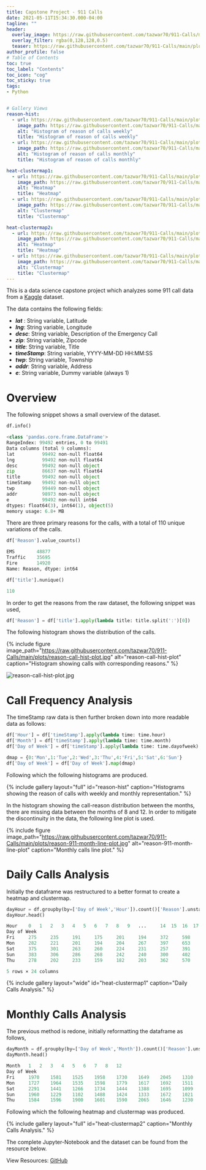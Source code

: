 ```yaml
---
title: Capstone Project - 911 Calls
date: 2021-05-11T15:34:30.000-04:00
tagline: ""
header:
  overlay_image: https://raw.githubusercontent.com/tazwar70/911-Calls/main/plots/reason-911-month-hist.jpg
  overlay_filter: rgba(0,128,128,0.5)
  teaser: https://raw.githubusercontent.com/tazwar70/911-Calls/main/plots/reason-911-month-hist.jpg
author_profile: false
# Table of Contents
toc: true
toc_label: "Contents"
toc_icon: "cog"
toc_sticky: true
tags:
- Python


# Gallery Views
reason-hist:
  - url: https://raw.githubusercontent.com/tazwar70/911-Calls/main/plots/reason-911-day-of-week-dist-hist.jpg
    image_path: https://raw.githubusercontent.com/tazwar70/911-Calls/main/plots/reason-911-day-of-week-dist-hist.jpg
    alt: "Histogram of reason of calls weekly"
    title: "Histogram of reason of calls weekly"
  - url: https://raw.githubusercontent.com/tazwar70/911-Calls/main/plots/reason-911-month-hist.jpg
    image_path: https://raw.githubusercontent.com/tazwar70/911-Calls/main/plots/reason-911-month-hist.jpg
    alt: "Histogram of reason of calls monthly"
    title: "Histogram of reason of calls monthly"

heat-clustermap1:
  - url: https://raw.githubusercontent.com/tazwar70/911-Calls/main/plots/heatmap.jpg
    image_path: https://raw.githubusercontent.com/tazwar70/911-Calls/main/plots/heatmap.jpg
    alt: "Heatmap"
    title: "Heatmap"
  - url: https://raw.githubusercontent.com/tazwar70/911-Calls/main/plots/clustermap.jpg
    image_path: https://raw.githubusercontent.com/tazwar70/911-Calls/main/plots/clustermap.jpg
    alt: "Clustermap"
    title: "Clustermap"

heat-clustermap2:
  - url: https://raw.githubusercontent.com/tazwar70/911-Calls/main/plots/heatmap-2.jpg
    image_path: https://raw.githubusercontent.com/tazwar70/911-Calls/main/plots/heatmap-2.jpg
    alt: "Heatmap"
    title: "Heatmap"
  - url: https://raw.githubusercontent.com/tazwar70/911-Calls/main/plots/clustermap-2.jpg
    image_path: https://raw.githubusercontent.com/tazwar70/911-Calls/main/plots/clustermap-2.jpg
    alt: "Clustermap"
    title: "Clustermap"
---
```


This is a data science capstone project which analyzes some 911 call data from a [Kaggle](https://www.kaggle.com/mchirico/montcoalert) dataset.

The data contains the following fields:

* ***lat*** : String variable, Latitude
* ***lng***: String variable, Longitude
* ***desc***: String variable, Description of the Emergency Call
* ***zip***: String variable, Zipcode
* ***title***: String variable, Title
* ***timeStamp***: String variable, YYYY-MM-DD HH:MM:SS
* ***twp***: String variable, Township
* ***addr***: String variable, Address
* ***e***: String variable, Dummy variable (always 1)

# Overview

The following snippet shows a small overview of the dataset.

```python
df.info()

<class 'pandas.core.frame.DataFrame'>
RangeIndex: 99492 entries, 0 to 99491
Data columns (total 9 columns):
lat          99492 non-null float64
lng          99492 non-null float64
desc         99492 non-null object
zip          86637 non-null float64
title        99492 non-null object
timeStamp    99492 non-null object
twp          99449 non-null object
addr         98973 non-null object
e            99492 non-null int64
dtypes: float64(3), int64(1), object(5)
memory usage: 6.8+ MB
```

There are three primary reasons for the calls, with a total of 110 unique variations of the calls.

```python
df['Reason'].value_counts()

EMS        48877
Traffic    35695
Fire       14920
Name: Reason, dtype: int64

df['title'].nunique()

110
```

In order to get the reasons from the raw dataset, the following snippet was used,

```python
df['Reason'] = df['title'].apply(lambda title: title.split(':')[0])
```


The following histogram shows the distribution of the calls.

{% include figure image_path="https://raw.githubusercontent.com/tazwar70/911-Calls/main/plots/reason-call-hist-plot.jpg" alt="reason-call-hist-plot" caption="Histogram showing calls with corresponding reasons." %}

![reason-call-hist-plot.jpg]()

# Call Frequency Analysis

The timeStamp raw data is then further broken down into more readable data as follows:

```python
df['Hour'] = df['timeStamp'].apply(lambda time: time.hour)
df['Month'] = df['timeStamp'].apply(lambda time: time.month)
df['Day of Week'] = df['timeStamp'].apply(lambda time: time.dayofweek)

dmap = {0:'Mon',1:'Tue',2:'Wed',3:'Thu',4:'Fri',5:'Sat',6:'Sun'}
df['Day of Week'] = df['Day of Week'].map(dmap)
```

Following which the following histograms are produced.

{% include gallery layout="full" id="reason-hist" caption="Histograms showing the reason of calls with weekly and monthly representation." %}

In the histogram showing the call-reason distribution between the months, there are missing data between the months of 8 and 12. In order to mitigate the discontinuity in the data, the following line plot is used.

{% include figure image_path="https://raw.githubusercontent.com/tazwar70/911-Calls/main/plots/reason-911-month-line-plot.jpg" alt="reason-911-month-line-plot" caption="Monthly calls line plot." %}

# Daily Calls Analysis

Initially the dataframe was restructured to a better format to create a heatmap and clustermap.

```python
dayHour = df.groupby(by=['Day of Week','Hour']).count()['Reason'].unstack()
dayHour.head()

Hour 	0 	1 	2 	3 	4 	5 	6 	7 	8 	9 	... 	14 	15 	16 	17 	18 	19 	20 	21 	22 	23
Day of Week 																					
Fri 	275 	235 	191 	175 	201 	194 	372 	598 	742 	752 	... 	932 	980 	1039 	980 	820 	696 	667 	559 	514 	474
Mon 	282 	221 	201 	194 	204 	267 	397 	653 	819 	786 	... 	869 	913 	989 	997 	885 	746 	613 	497 	472 	325
Sat 	375 	301 	263 	260 	224 	231 	257 	391 	459 	640 	... 	789 	796 	848 	757 	778 	696 	628 	572 	506 	467
Sun 	383 	306 	286 	268 	242 	240 	300 	402 	483 	620 	... 	684 	691 	663 	714 	670 	655 	537 	461 	415 	330
Thu 	278 	202 	233 	159 	182 	203 	362 	570 	777 	828 	... 	876 	969 	935 	1013 	810 	698 	617 	553 	424 	354

5 rows × 24 columns
```

{% include gallery layout="wide" id="heat-clustermap1" caption="Daily Calls Analysis." %}

# Monthly Calls Analysis

The previous method is redone, initially reformatting the dataframe as follows,

```python
dayMonth = df.groupby(by=['Day of Week','Month']).count()['Reason'].unstack()
dayMonth.head()

Month 	1 	2 	3 	4 	5 	6 	7 	8 	12
Day of Week 									
Fri 	1970 	1581 	1525 	1958 	1730 	1649 	2045 	1310 	1065
Mon 	1727 	1964 	1535 	1598 	1779 	1617 	1692 	1511 	1257
Sat 	2291 	1441 	1266 	1734 	1444 	1388 	1695 	1099 	978
Sun 	1960 	1229 	1102 	1488 	1424 	1333 	1672 	1021 	907
Thu 	1584 	1596 	1900 	1601 	1590 	2065 	1646 	1230 	1266
```

Following which the following heatmap and clustermap was produced.

{% include gallery layout="full" id="heat-clustermap2" caption="Monthly Calls Analysis." %}


The complete Jupyter-Notebook and the dataset can be found from the resource below.

View Resources: [GitHub](https://github.com/tazwar70/911-Calls)